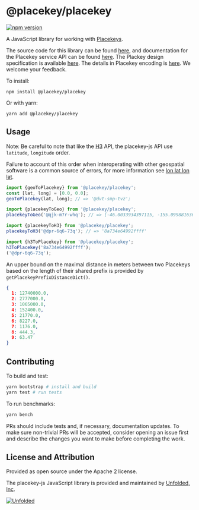 # @placekey/placekey

[![npm version](https://badge.fury.io/js/%40placekey%2Fplacekey.svg)](https://badge.fury.io/js/%40placekey%2Fplacekey)

A JavaScript library for working with [Placekeys](https://placekey.io).

The source code for this library can be found [here](https://github.com/placekey/placekey-js/), and documentation for the Placekey service API can be found [here](https://docs.placekey.io/). The Plackey design specification is available [here](https://docs.placekey.io/Placekey_Technical_White_Paper.pdf). The details in Placekey encoding is [here](https://docs.placekey.io/Placekey_Encoding_Specification%20White_Paper.pdf). We welcome your feedback.

To install:

```
npm install @placekey/placekey
```

Or with yarn:

```
yarn add @placekey/placekey
```

## Usage

Note: Be careful to note that like the [H3](https://h3geo.org/) API, the placekey-js API use `latitude`, `longitude` order.

Failure to account of this order when interoperating with other geospatial software is a common source of errors, for more information see [lon lat lon lat](https://macwright.com/lonlat/).

```js
import {geoToPlacekey} from '@placekey/placekey';
const [lat, long] = [0.0, 0.0];
geoToPlacekey(lat, long); // => '@dvt-smp-tvz';
```

```js
import {placekeyToGeo} from '@placekey/placekey';
placekeyToGeo('@qjk-m7r-whq'); // => [-46.0033934397115, -155.09988163615031]
```

```js
import {placekeyToH3} from '@placekey/placekey';
placekeyToH3('@dpr-6q6-73q'); // => '8a734e64992ffff'
```

```js
import {h3ToPlacekey} from '@placekey/placekey';
h3ToPlacekey('8a734e64992ffff');
('@dpr-6q6-73q');
```

An upper bound on the maximal distance in meters between two Placekeys based on the length of their shared prefix is provided by `getPlacekeyPrefixDistanceDict()`.

```json
{
  1: 12740000.0,
  2: 2777000.0,
  3: 1065000.0,
  4: 152400.0,
  5: 21770.0,
  6: 8227.0,
  7: 1176.0,
  8: 444.3,
  9: 63.47
}
```

## Contributing

To build and test:

```sh
yarn bootstrap # install and build
yarn test # run tests
```

To run benchmarks:

```sh
yarn bench
```

PRs should include tests and, if necessary, documentation updates. To make sure non-trivial PRs will be accepted, consider opening an issue first and describe the changes you want to make before completing the work.

## License and Attribution

Provided as open source under the Apache 2 license.

The placekey-js JavaScript library is provided and maintained by [Unfolded, Inc](https://unfolded.ai).

[![Unfolded](docs/unfolded-logo.png?raw=true)](https://unfolded.ai)

